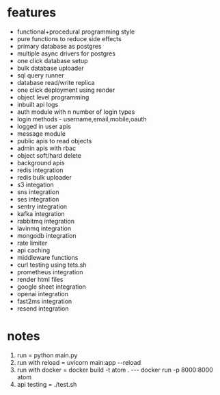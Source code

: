 # features
- functional+procedural programming style
- pure functions to reduce side effects
- primary database as postgres
- multiple async drivers for postgres
- one click database setup
- bulk database uploader
- sql query runner
- database read/write replica
- one click deployment using render
- object level programming
- inbuilt api logs
- auth module with n number of login types
- login methods - username,email,mobile,oauth
- logged in user apis
- message module
- public apis to read objects
- admin apis with rbac
- object soft/hard delete
- background apis
- redis integration
- redis bulk uploader
- s3 integation
- sns integration
- ses integration
- sentry integration
- kafka integration
- rabbitmq integration
- lavinmq integration
- mongodb integration
- rate limiter
- api caching
- middleware functions
- curl testing using tets.sh
- prometheus integration
- render html files
- google sheet integration
- openai integration
- fast2ms integration
- resend integration

# notes
1. run = python main.py
2. run with reload =  uvicorn main:app --reload
3. run with docker =  docker build -t atom . --- docker run -p 8000:8000 atom
4. api testing = ./test.sh